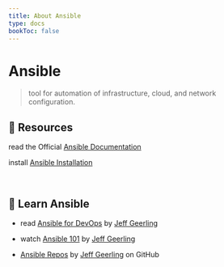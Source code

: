 ```yaml
---
title: About Ansible
type: docs
bookToc: false
---
```


# Ansible

> tool for automation of infrastructure, cloud, and network configuration.

## 🔖 Resources

read the Official <a href="https://docs.ansible.com/ansible/latest/" target="_blank">Ansible Documentation</a>

install <a href="https://docs.ansible.com/ansible/latest/installation_guide/index.html" target="_blank">Ansible Installation</a>

<br>

## 📖 Learn Ansible

* read [Ansible for DevOps](https://www.ansiblefordevops.com/) by [Jeff Geerling](https://www.jeffgeerling.com)

* watch [Ansible 101](https://youtube.com/playlist?list=PL2_OBreMn7FqZkvMYt6ATmgC0KAGGJNAN) by [Jeff Geerling](https://www.jeffgeerling.com)

* [Ansible Repos](https://github.com/geerlingguy?tab=repositories&q=ansible-&type=&language=&sort=) by [Jeff Geerling](https://github.com/geerlingguy) on GitHub

<!-- TODO: add more links and resources -->